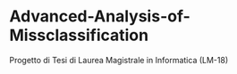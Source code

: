 # Advanced-Analysis-of-Missclassification
Progetto di Tesi di Laurea Magistrale in Informatica (LM-18)
